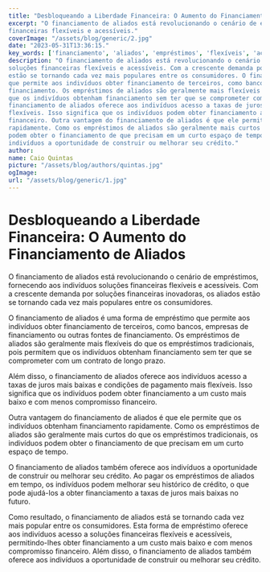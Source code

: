 ```yaml
---
title: "Desbloqueando a Liberdade Financeira: O Aumento do Financiamento de Aliados"
excerpt: "O financiamento de aliados está revolucionando o cenário de empréstimos, fornecendo aos indivíduos soluções
financeiras flexíveis e acessíveis."
coverImage: "/assets/blog/generic/2.jpg"
date: "2023-05-31T13:36:15."
key_words: ['financiamento', 'aliados', 'empréstimos', 'flexíveis', 'acessíveis']
description: "O financiamento de aliados está revolucionando o cenário de empréstimos, fornecendo aos indivíduos
soluções financeiras flexíveis e acessíveis. Com a crescente demanda por soluções financeiras inovadoras, os aliados
estão se tornando cada vez mais populares entre os consumidores. O financiamento de aliados é uma forma de empréstimo
que permite aos indivíduos obter financiamento de terceiros, como bancos, empresas de financiamento ou outras fontes de
financiamento. Os empréstimos de aliados são geralmente mais flexíveis do que os empréstimos tradicionais, pois permitem
que os indivíduos obtenham financiamento sem ter que se comprometer com um contrato de longo prazo. Além disso, o
financiamento de aliados oferece aos indivíduos acesso a taxas de juros mais baixas e condições de pagamento mais
flexíveis. Isso significa que os indivíduos podem obter financiamento a um custo mais baixo e com menos compromisso
financeiro. Outra vantagem do financiamento de aliados é que ele permite que os indivíduos obtenham financiamento
rapidamente. Como os empréstimos de aliados são geralmente mais curtos do que os empréstimos tradicionais, os indivíduos
podem obter o financiamento de que precisam em um curto espaço de tempo. O financiamento de aliados também oferece aos
indivíduos a oportunidade de construir ou melhorar seu crédito."
author:
name: Caio Quintas
picture: "/assets/blog/authors/quintas.jpg"
ogImage:
url: "/assets/blog/generic/1.jpg"
---
```


# Desbloqueando a Liberdade Financeira: O Aumento do Financiamento de Aliados

O financiamento de aliados está revolucionando o cenário de empréstimos, fornecendo aos indivíduos soluções financeiras
flexíveis e acessíveis. Com a crescente demanda por soluções financeiras inovadoras, os aliados estão se tornando cada
vez mais populares entre os consumidores.

O financiamento de aliados é uma forma de empréstimo que permite aos indivíduos obter financiamento de terceiros, como
bancos, empresas de financiamento ou outras fontes de financiamento. Os empréstimos de aliados são geralmente mais
flexíveis do que os empréstimos tradicionais, pois permitem que os indivíduos obtenham financiamento sem ter que se
comprometer com um contrato de longo prazo.

Além disso, o financiamento de aliados oferece aos indivíduos acesso a taxas de juros mais baixas e condições de
pagamento mais flexíveis. Isso significa que os indivíduos podem obter financiamento a um custo mais baixo e com menos
compromisso financeiro.

Outra vantagem do financiamento de aliados é que ele permite que os indivíduos obtenham financiamento rapidamente. Como
os empréstimos de aliados são geralmente mais curtos do que os empréstimos tradicionais, os indivíduos podem obter o
financiamento de que precisam em um curto espaço de tempo.

O financiamento de aliados também oferece aos indivíduos a oportunidade de construir ou melhorar seu crédito. Ao pagar
os empréstimos de aliados em tempo, os indivíduos podem melhorar seu histórico de crédito, o que pode ajudá-los a obter
financiamento a taxas de juros mais baixas no futuro.

Como resultado, o financiamento de aliados está se tornando cada vez mais popular entre os consumidores. Esta forma de
empréstimo oferece aos indivíduos acesso a soluções financeiras flexíveis e acessíveis, permitindo-lhes obter
financiamento a um custo mais baixo e com menos compromisso financeiro. Além disso, o financiamento de aliados também
oferece aos indivíduos a oportunidade de construir ou melhorar seu crédito.